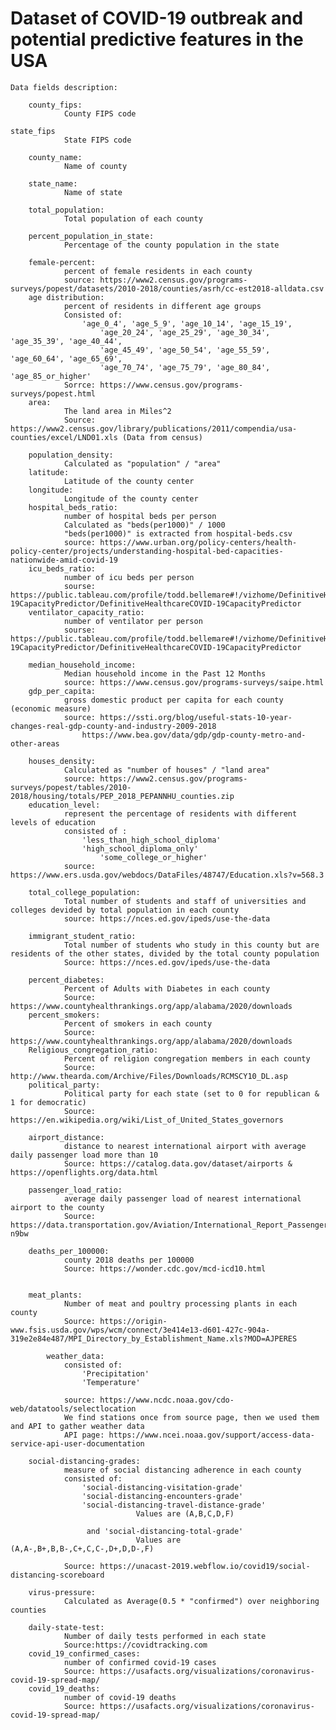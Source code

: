 # Dataset of COVID-19 outbreak and potential predictive features in the USA

	Data fields description:
	
		county_fips:
				County FIPS code
        
    state_fips
				State FIPS code
        
		county_name:
				Name of county
        
		state_name:
				Name of state
        
		total_population:
				Total population of each county
				
		percent_population_in_state:
				Percentage of the county population in the state
        
		female-percent:
				percent of female residents in each county
				source: https://www2.census.gov/programs-surveys/popest/datasets/2010-2018/counties/asrh/cc-est2018-alldata.csv
		age distribution:
				percent of residents in different age groups
				Consisted of:
					'age_0_4', 'age_5_9', 'age_10_14', 'age_15_19',
      					'age_20_24', 'age_25_29', 'age_30_34', 'age_35_39', 'age_40_44',
       					'age_45_49', 'age_50_54', 'age_55_59', 'age_60_64', 'age_65_69',
       					'age_70_74', 'age_75_79', 'age_80_84', 'age_85_or_higher'
				Sorrce: https://www.census.gov/programs-surveys/popest.html
		area:
				The land area in Miles^2
				Source: https://www2.census.gov/library/publications/2011/compendia/usa-counties/excel/LND01.xls (Data from census)
				
		population_density:
				Calculated as "population" / "area"
		latitude:
				Latitude of the county center
		longitude:
				Longitude of the county center
		hospital_beds_ratio:
				number of hospital beds per person
				Calculated as "beds(per1000)" / 1000
				"beds(per1000)" is extracted from hospital-beds.csv
				source: https://www.urban.org/policy-centers/health-policy-center/projects/understanding-hospital-bed-capacities-nationwide-amid-covid-19
		icu_beds_ratio:
				number of icu beds per person
				sourse: https://public.tableau.com/profile/todd.bellemare#!/vizhome/DefinitiveHCCOVID-19CapacityPredictor/DefinitiveHealthcareCOVID-19CapacityPredictor		
		ventilator_capacity_ratio:
				number of ventilator per person
				sourse: https://public.tableau.com/profile/todd.bellemare#!/vizhome/DefinitiveHCCOVID-19CapacityPredictor/DefinitiveHealthcareCOVID-19CapacityPredictor

		median_household_income:
				Median household income in the Past 12 Months
				source: https://www.census.gov/programs-surveys/saipe.html
		gdp_per_capita:
				gross domestic product per capita for each county (economic measure)
				source: https://ssti.org/blog/useful-stats-10-year-changes-real-gdp-county-and-industry-2009-2018
					https://www.bea.gov/data/gdp/gdp-county-metro-and-other-areas

		houses_density:
				Calculated as "number of houses" / "land area"
				source: https://www2.census.gov/programs-surveys/popest/tables/2010-2018/housing/totals/PEP_2018_PEPANNHU_counties.zip
		education_level:
				represent the percentage of residents with different levels of education
				consisted of :
					'less_than_high_school_diploma'
					'high_school_diploma_only'
       					'some_college_or_higher'
				source: https://www.ers.usda.gov/webdocs/DataFiles/48747/Education.xls?v=568.3
				
		total_college_population:
				Total number of students and staff of universities and colleges devided by total population in each county
				source: https://nces.ed.gov/ipeds/use-the-data
				
		immigrant_student_ratio:
				Total number of students who study in this county but are residents of the other states, divided by the total county population
				Source: https://nces.ed.gov/ipeds/use-the-data
			
		percent_diabetes:
				Percent of Adults with Diabetes in each county
				Source: https://www.countyhealthrankings.org/app/alabama/2020/downloads
		percent_smokers:
				Percent of smokers in each county
				Source: https://www.countyhealthrankings.org/app/alabama/2020/downloads
		Religious_congregation_ratio:
				Percent of religion congregation members in each county
				Source: http://www.thearda.com/Archive/Files/Downloads/RCMSCY10_DL.asp
		political_party:
				Political party for each state (set to 0 for republican & 1 for democratic)
				Source: https://en.wikipedia.org/wiki/List_of_United_States_governors

		airport_distance:
				distance to nearest international airport with average daily passenger load more than 10
				Source: https://catalog.data.gov/dataset/airports & https://openflights.org/data.html
				
		passenger_load_ratio:
				average daily passenger load of nearest international airport to the county
				Source: https://data.transportation.gov/Aviation/International_Report_Passengers/xgub-n9bw
				
		deaths_per_100000:
				county 2018 deaths per 100000
				Source: https://wonder.cdc.gov/mcd-icd10.html
				
	
		meat_plants:
				Number of meat and poultry processing plants in each county
				Source: https://origin-www.fsis.usda.gov/wps/wcm/connect/3e414e13-d601-427c-904a-319e2e84e487/MPI_Directory_by_Establishment_Name.xls?MOD=AJPERES

    		weather_data:
				consisted of:
					'Precipitation'
					'Temperature'
				
				source: https://www.ncdc.noaa.gov/cdo-web/datatools/selectlocation
				We find stations once from source page, then we used them and API to gather weather data
				API page: https://www.ncei.noaa.gov/support/access-data-service-api-user-documentation
				
		social-distancing-grades:
				measure of social distancing adherence in each county
				consisted of:
					'social-distancing-visitation-grade'
					'social-distancing-encounters-grade'
					'social-distancing-travel-distance-grade'
								Values are (A,B,C,D,F)
									
					 and 'social-distancing-total-grade'
								Values are (A,A-,B+,B,B-,C+,C,C-,D+,D,D-,F)
								
				Source: https://unacast-2019.webflow.io/covid19/social-distancing-scoreboard
				
		virus-pressure:
				Calculated as Average(0.5 * "confirmed") over neighboring counties

		daily-state-test:
				Number of daily tests performed in each state
				Source:https://covidtracking.com
		covid_19_confirmed_cases:
				number of confirmed covid-19 cases
				Source: https://usafacts.org/visualizations/coronavirus-covid-19-spread-map/
		covid_19_deaths:
				number of covid-19 deaths
				Source: https://usafacts.org/visualizations/coronavirus-covid-19-spread-map/
